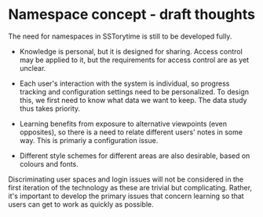 
# Namespace concept - draft thoughts

The need for namespaces in SSTorytime is still to be developed fully.

* Knowledge is personal, but it is designed for sharing. Access control may be applied to it, but the requirements for access control are as yet unclear.

* Each user's interaction with the system is individual, so progress tracking and configuration settings need to be personalized. To design this, we first need to know what data we want to keep. The data study thus takes priority.

* Learning benefits from exposure to alternative viewpoints (even opposites), so there is a need to relate different users' notes in some way. This is primariy a configuration issue.

* Different style schemes for different areas are also desirable, based on colours and fonts. 

Discriminating user spaces and login issues will not be considered in the first iteration of the technology as these are trivial but complicating. Rather, it's important to develop the primary issues that concern learning so that users can get to work as quickly as possible.

